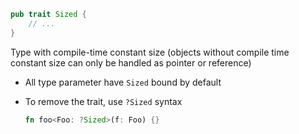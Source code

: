```rust
pub trait Sized {
    // ...
}
```

Type with compile-time constant size (objects without compile time
constant size can only be handled as pointer or reference)

- All type parameter have `Sized` bound by default
- To remove the trait, use `?Sized` syntax

  ```rust
  fn foo<Foo: ?Sized>(f: Foo) {}
  ```